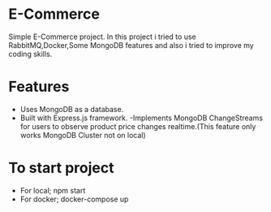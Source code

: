 # E-Commerce
Simple E-Commerce project. In this project i tried to use RabbitMQ,Docker,Some MongoDB features and also i tried to improve my coding skills.

# Features
- Uses MongoDB as a database.
- Built with Express.js framework.
-Implements MongoDB ChangeStreams for users to observe product price changes realtime.(This feature only works MongoDB Cluster not on local)

# To start project
- For local; npm start
- For docker; docker-compose up
